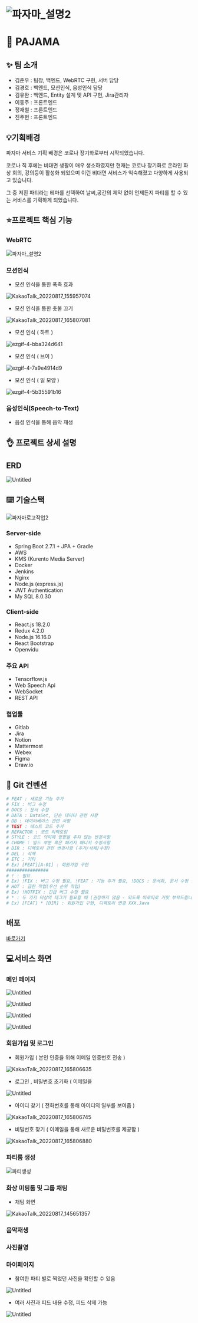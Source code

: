 # ![파자마_설명2](assets/header.png)

# 🎉 PAJAMA

## ✨ 팀 소개

- 김준우 : 팀장, 백엔드, WebRTC 구현, 서버 담당
- 김경호 : 백엔드, 모션인식, 음성인식 담당
- 김유완 : 백엔드, Entity 설계 및 API 구현, Jira관리자
- 이동주 : 프론트엔드
- 정재철 : 프론트엔드
- 진주현 : 프론트엔드

## 💡기획배경

파자마 서비스 기획 배경은 코로나 장기화로부터 시작되었습니다.

코로나 직 후에는 비대면 생활이 매우 생소하였지만 현재는 코로나 장기화로 온라인 화상 회의, 강의등이 활성화 되었으며 이런 비대면 서비스가 익숙해졌고 다양하게 사용되고 있습니다.

그 중 저흰 파티라는 테마를 선택하여 날씨,공간의 제약 없이 언제든지 파티를 할 수 있는 서비스를 기획하게 되었습니다.

## ⭐프로젝트 핵심 기능

### WebRTC

![파자마_설명2](assets/webrtc.png)

### 모션인식

- 모션 인식을 통한 폭죽 효과

![KakaoTalk_20220817_155957074](assets/motion.gif)

- 모션 인식을 통한 촛불 끄기

![KakaoTalk_20220817_165807081](assets/motioncandle.gif)

- 모션 인식 ( 하트 )

![ezgif-4-bba324d641](assets/motionheart.gif)

- 모션 인식 ( 브이 )

![ezgif-4-7a9e4914d9](assets/motionv.gif)

- 모션 인식 ( 일 모양 )

![ezgif-4-5b35591b16](assets/motion1.gif)

### 음성인식(Speech-to-Text)

- 음성 인식을 통해 음악 재생

## 👌 프로젝트 상세 설명

## ERD

![Untitled](assets/erd.png)

## ⌨️ 기술스택

![파자마로고작업2](assets/tech.png)

### Server-side

- Spring Boot 2.7.1 + JPA + Gradle
- AWS
- KMS (Kurento Media Server)
- Docker
- Jenkins
- Nginx
- Node.js (express.js)
- JWT Authentication
- My SQL 8.0.30

### Client-side

- React.js 18.2.0
- Redux 4.2.0
- Node.js 16.16.0
- React Bootstrap
- Openvidu

### 주요 API

- Tensorflow.js
- Web Speech Api
- WebSocket
- REST API

### 협업툴

- Gitlab
- Jira
- Notion
- Mattermost
- Webex
- Figma
- Draw.io

## 🔨 Git 컨벤션

```bash
# FEAT : 새로운 기능 추가
# FIX : 버그 수정
# DOCS : 문서 수정
# DATA : DataSet, 단순 데이터 관련 사항
# DB : 데이터베이스 관련 사항
# TEST : 테스트 코드 추가
# REFACTOR : 코드 리팩토링
# STYLE : 코드 의미에 영향을 주지 않는 변경사항
# CHORE : 빌드 부분 혹은 패키지 매니저 수정사항
# DIR : 디렉토리 관련 변경사항 (추가/삭제/수정)
# DEL : 삭제
# ETC : 기타
# Ex) [FEAT][A-01] : 회원가입 구현
################
# ! : 필요
# Ex) !FIX : 버그 수정 필요, !FEAT : 기능 추가 필요, !DOCS : 문서화, 문서 수정 필요
# HOT : 급한 작업(우선 순위 작업)
# Ex) !HOTFIX : 긴급 버그 수정 필요
# * : 두 가지 이상의 태그가 필요할 때 (권장하지 않음 - 되도록 따로따로 커밋 부탁드립니다.)
# Ex) [FEAT] * [DIR] : 회원가입 구현, 디렉토리 변경 XXX.Java
```

## 배포

[바로가기](https://lab.ssafy.com/s07-webmobile1-sub1/S07P11C203/-/blob/master/exec/README.md)

## 💻서비스 화면

### 메인 페이지

![Untitled](assets/main1.png)

![Untitled](assets/main2.png)

![Untitled](assets/main3.png)

![Untitled](assets/main4.png)

### 회원가입 및 로그인

- 회원가입 ( 본인 인증을 위해 이메일 인증번호 전송 )

![KakaoTalk_20220817_165806635](assets/signup.gif)

- 로그인 , 비밀번호 초기화 ( 이메일을

![Untitled](assets/login.png)

- 아이디 찾기 ( 전화번호를 통해 아이디의 일부를 보여줌 )

![KakaoTalk_20220817_165806745](assets/findid.gif)

- 비밀번호 찾기 ( 이메일을 통해 새로운 비밀번호를 제공함 )

![KakaoTalk_20220817_165806880](assets/findpw.gif)

### 파티룸 생성

![파티생성](assets/createparty.gif)

### 화상 미팅룸 및 그룹 채팅

- 채팅 화면

![KakaoTalk_20220817_145651357](assets/chat.png)

### 음악재생

### 사진촬영

### 마이페이지

- 참여한 파티 별로 찍었던 사진을 확인할 수 있음

![Untitled](assets/mypage.png)

- 여러 사진과 피드 내용 수정, 피드 삭제 가능

![Untitled](assets/mypage2.png)

